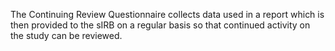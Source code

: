 The Continuing Review Questionnaire collects data used in a report which is then provided to the sIRB on a regular basis so that continued activity on the study can be reviewed.
